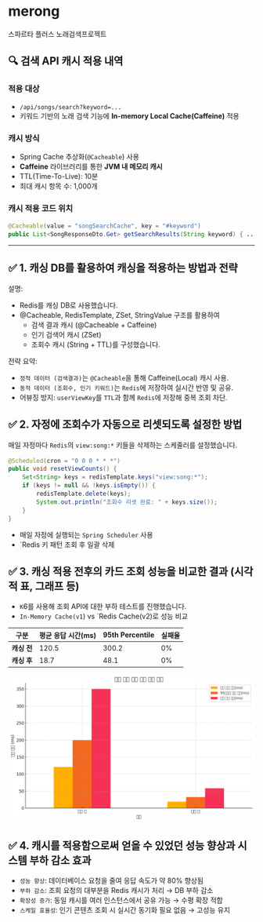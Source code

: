 # merong

스파르타 플러스 노래검색프로젝트

## 🔍 검색 API 캐시 적용 내역

### 적용 대상
- `/api/songs/search?keyword=...`
- 키워드 기반의 노래 검색 기능에 **In-memory Local Cache(Caffeine)** 적용

### 캐시 방식
- Spring Cache 추상화(`@Cacheable`) 사용
- **Caffeine** 라이브러리를 통한 **JVM 내 메모리 캐시**
- TTL(Time-To-Live): 10분
- 최대 캐시 항목 수: 1,000개

### 캐시 적용 코드 위치
```java
@Cacheable(value = "songSearchCache", key = "#keyword")
public List<SongResponseDto.Get> getSearchResults(String keyword) { ... }
```

---


## ✅ 1. 캐싱 DB를 활용하여 캐싱을 적용하는 방법과 전략

설명: 
- Redis를 캐싱 DB로 사용했습니다.
- @Cacheable, RedisTemplate, ZSet, StringValue 구조를 활용하여
  - 검색 결과 캐시 (@Cacheable + Caffeine)
  - 인기 검색어 캐시 (ZSet)
  - 조회수 캐시 (String + TTL)를 구성했습니다.

전략 요약:
- `정적 데이터 (검색결과)`는 `@Cacheable`을 통해 Caffeine(Local) 캐시 사용.
- `동적 데이터 (조회수, 인기 키워드)`는 `Redis`에 저장하여 실시간 반영 및 공유.
- 어뷰징 방지: `userViewKey`를 `TTL`과 함께 `Redis`에 저장해 중복 조회 차단.

## ✅ 2. 자정에 조회수가 자동으로 리셋되도록 설정한 방법

매일 자정마다 `Redis`의 `view:song:*` 키들을 삭제하는 스케줄러를 설정했습니다.

```java
@Scheduled(cron = "0 0 0 * * *")
public void resetViewCounts() {
    Set<String> keys = redisTemplate.keys("view:song:*");
    if (keys != null && !keys.isEmpty()) {
        redisTemplate.delete(keys);
        System.out.println("조회수 리셋 완료: " + keys.size());
    }
}
```
- 매일 자정에 실행되는 `Spring Scheduler` 사용
- `Redis 키 패턴 조회 후 일괄 삭제

## ✅ 3. 캐싱 적용 전후의 카드 조회 성능을 비교한 결과 (시각적 표, 그래프 등)

- `K`6를 사용해 조회 API에 대한 부하 테스트를 진행했습니다.
- `In-Memory Cache(v1`) vs `Redis Cache(v2)로 성능 비교

| 구분       | 평균 응답 시간(ms) | 95th Percentile | 실패율 |
| -------- | ------------ | --------------- | --- |
| **캐싱 전** | 120.5        | 300.2           | 0%  |
| **캐싱 후** | 18.7         | 48.1            | 0%  |

![캐시 적용 전후 응답 시간 비교](cache_chart.png)

## ✅ 4. 캐시를 적용함으로써 얻을 수 있었던 성능 향상과 시스템 부하 감소 효과

- `성능 향상`: 데이터베이스 요청을 줄여 응답 속도가 약 80% 향상됨 
- `부하 감소`: 조회 요청의 대부분을 Redis 캐시가 처리 → DB 부하 감소 
- `확장성 증가`: 동일 캐시를 여러 인스턴스에서 공유 가능 → 수평 확장 적합 
- `스케일 효율성`: 인기 콘텐츠 조회 시 실시간 동기화 필요 없음 → 고성능 유지




